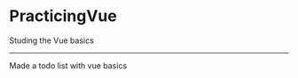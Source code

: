 # PracticingVue
Studing the Vue basics

----------------------------
Made a todo list with vue basics
